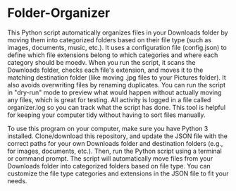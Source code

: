 # Folder-Organizer
This Python script automatically organizes files in your Downloads folder by moving them into categorized folders based on their file type (such as images, documents, music, etc.). It uses a configuration file (config.json) to define which file extensions belong to which categories and where each category should be moedv. When you run the script, it scans the Downloads folder, checks each file's extension, and moves it to the matching destination folder (like moving .jpg files to your Pictures folder). It also avoids overwriting files by renaming duplicates. You can run the script in "dry-run" mode to preview what would happen without actually moving any files, which is great for testing. All activity is logged in a file called organizer.log so you can track what the script has done. This tool is helpful for keeping your computer tidy without having to sort files manually.

To use this program on your computer, make sure you have Python 3 installed. Clone/download this repository, and update the JSON file with the correct paths for your own Downloads folder and destination folders (e.g., for images, documents, etc.). Then, run the Python script using a terminal or command prompt. The script will automatically move files from your Downloads folder into categorized folders based on file type. You can customize the file type categories and extensions in the JSON file to fit your needs.
